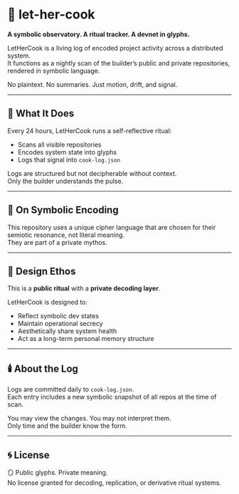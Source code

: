 # 🍳 let-her-cook

**A symbolic observatory. A ritual tracker. A devnet in glyphs.**

LetHerCook is a living log of encoded project activity across a distributed system.  
It functions as a nightly scan of the builder’s public and private repositories, rendered in symbolic language.  

No plaintext. No summaries. Just motion, drift, and signal.

---

## 🔁 What It Does

Every 24 hours, LetHerCook runs a self-reflective ritual:
- Scans all visible repositories
- Encodes system state into glyphs
- Logs that signal into `cook-log.json`

Logs are structured but not decipherable without context.  
Only the builder understands the pulse.

---

## 🧪 On Symbolic Encoding

This repository uses a unique cipher language that are chosen for their semiotic resonance, not literal meaning.  
They are part of a private mythos.

---

## 🧠 Design Ethos

This is a **public ritual** with a **private decoding layer**.

LetHerCook is designed to:
- Reflect symbolic dev states  
- Maintain operational secrecy  
- Aesthetically share system health  
- Act as a long-term personal memory structure

---

## 🕯️ About the Log

Logs are committed daily to `cook-log.json`.  
Each entry includes a new symbolic snapshot of all repos at the time of scan.

You may view the changes. You may not interpret them.  
Only time and the builder know the form.

---

## 🌀 License

🪞 Public glyphs. Private meaning.  
No license granted for decoding, replication, or derivative ritual systems.
